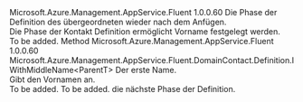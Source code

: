 <Type Name="IWithFirstName&lt;ParentT&gt;" FullName="Microsoft.Azure.Management.AppService.Fluent.DomainContact.Definition.IWithFirstName&lt;ParentT&gt;">
  <TypeSignature Language="C#" Value="public interface IWithFirstName&lt;ParentT&gt;" />
  <TypeSignature Language="ILAsm" Value=".class public interface auto ansi abstract IWithFirstName`1&lt;ParentT&gt;" />
  <TypeSignature Language="DocId" Value="T:Microsoft.Azure.Management.AppService.Fluent.DomainContact.Definition.IWithFirstName`1" />
  <TypeSignature Language="VB.NET" Value="Public Interface IWithFirstName(Of ParentT)" />
  <TypeSignature Language="F#" Value="type IWithFirstName&lt;'ParentT&gt; = interface" />
  <AssemblyInfo>
    <AssemblyName>Microsoft.Azure.Management.AppService.Fluent</AssemblyName>
    <AssemblyVersion>1.0.0.60</AssemblyVersion>
  </AssemblyInfo>
  <TypeParameters>
    <TypeParameter Name="ParentT" />
  </TypeParameters>
  <Interfaces />
  <Docs>
    <typeparam name="ParentT">Die Phase der Definition des übergeordneten wieder nach dem Anfügen.</typeparam>
    <summary>
            Die Phase der Kontakt Definition ermöglicht Vorname festgelegt werden.
            </summary>
    <remarks>To be added.</remarks>
  </Docs>
  <Members>
    <Member MemberName="WithFirstName">
      <MemberSignature Language="C#" Value="public Microsoft.Azure.Management.AppService.Fluent.DomainContact.Definition.IWithMiddleName&lt;ParentT&gt; WithFirstName (string firstName);" />
      <MemberSignature Language="ILAsm" Value=".method public hidebysig newslot virtual instance class Microsoft.Azure.Management.AppService.Fluent.DomainContact.Definition.IWithMiddleName`1&lt;!ParentT&gt; WithFirstName(string firstName) cil managed" />
      <MemberSignature Language="DocId" Value="M:Microsoft.Azure.Management.AppService.Fluent.DomainContact.Definition.IWithFirstName`1.WithFirstName(System.String)" />
      <MemberSignature Language="VB.NET" Value="Public Function WithFirstName (firstName As String) As IWithMiddleName(Of ParentT)" />
      <MemberSignature Language="F#" Value="abstract member WithFirstName : string -&gt; Microsoft.Azure.Management.AppService.Fluent.DomainContact.Definition.IWithMiddleName&lt;'ParentT&gt;" Usage="iWithFirstName.WithFirstName firstName" />
      <MemberType>Method</MemberType>
      <AssemblyInfo>
        <AssemblyName>Microsoft.Azure.Management.AppService.Fluent</AssemblyName>
        <AssemblyVersion>1.0.0.60</AssemblyVersion>
      </AssemblyInfo>
      <ReturnValue>
        <ReturnType>Microsoft.Azure.Management.AppService.Fluent.DomainContact.Definition.IWithMiddleName&lt;ParentT&gt;</ReturnType>
      </ReturnValue>
      <Parameters>
        <Parameter Name="firstName" Type="System.String" />
      </Parameters>
      <Docs>
        <param name="firstName">Der erste Name.</param>
        <summary>
            Gibt den Vornamen an.
            </summary>
        <returns>To be added.</returns>
        <remarks>To be added.</remarks>
        <return>die nächste Phase der Definition.</return>
      </Docs>
    </Member>
  </Members>
</Type>